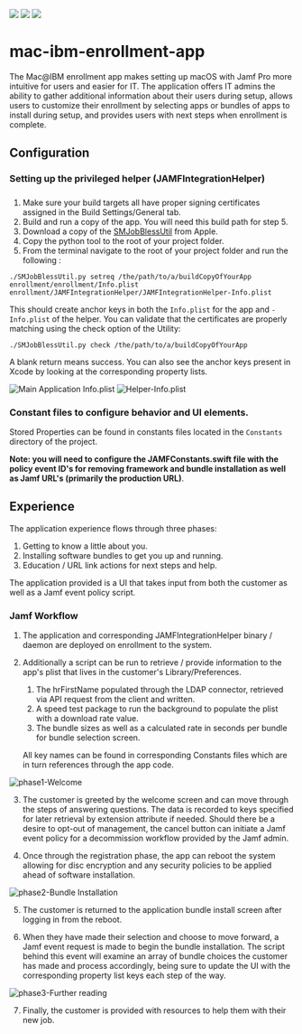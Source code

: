 ![](https://img.shields.io/badge/xcode-10.1_(10B61)-2d74da.svg)
![](https://img.shields.io/badge/swift-4.2.1-2d74da.svg)
![](https://img.shields.io/badge/os-macOS_Mojave-2d74da.svg)

# mac-ibm-enrollment-app
The Mac@IBM enrollment app makes setting up macOS with Jamf Pro more intuitive for users and easier for IT. The application offers IT admins the ability to gather additional information about their users during setup, allows users to customize their enrollment by selecting apps or bundles of apps to install during setup, and provides users with next steps when enrollment is complete.

## Configuration
### Setting up the privileged helper (JAMFIntegrationHelper)
##### 
1.  Make sure your build targets all have proper signing certificates assigned in the Build Settings/General tab.
2.  Build and run a copy of the app. You will need this build path for step 5.
3.  Download a copy of the [SMJobBlessUtil](https://developer.apple.com/library/archive/samplecode/SMJobBless/Listings/SMJobBlessUtil_py.html#//apple_ref/doc/uid/DTS40010071-SMJobBlessUtil_py-DontLinkElementID_8) from Apple.  
4.  Copy the python tool to the root of your project folder.
5.  From the terminal navigate to the root of your project folder and run the following : 

``` 
./SMJobBlessUtil.py setreq /the/path/to/a/buildCopyOfYourApp enrollment/enrollment/Info.plist enrollment/JAMFIntegrationHelper/JAMFIntegrationHelper-Info.plist 
```

This should create anchor keys in both the `Info.plist` for the app and `-Info.plist` of the helper. You can validate that the certificates are properly matching using the check option of the Utility: 

``` 
./SMJobBlessUtil.py check /the/path/to/a/buildCopyOfYourApp
```

A blank return means success. You can also see the anchor keys present in Xcode by looking at the corresponding property lists.

![Main Application Info.plist](https://github.com/ibm/mac-ibm-enrollment-app/blob/master/images/appPlistAnchors.png)
![Helper-Info.plist](https://github.com/ibm/mac-ibm-enrollment-app/blob/master/images/helperPlistAnchor.png)

### Constant files to configure behavior and UI elements.
Stored Properties can be found in constants files located in the `Constants` directory of the project. 

__Note: you will need to configure the JAMFConstants.swift file with the policy event ID's for removing framework and bundle installation as well as Jamf URL's (primarily the production URL)__.


## Experience
The application experience flows through three phases:
1. Getting to know a little about you. 
2. Installing software bundles to get you up and running.
3. Education / URL link actions for next steps and help. 

The application provided is a UI that takes input from both the customer as well as a Jamf event policy script. 

### Jamf Workflow
1.  The application and corresponding JAMFIntegrationHelper binary / daemon are deployed on enrollment to the system. 
2.  Additionally a script can be run to retrieve / provide information to the app's plist that lives in the customer's Library/Preferences.
	1. The hrFirstName populated through the LDAP connector, retrieved via API request from the client and written. 
	2. A speed test package to run the background to populate the plist with a download rate value.
	3. The bundle sizes as well as a calculated rate in seconds per bundle for bundle selection screen.

	All key names can be found in corresponding Constants files which are in turn references through the app code.

![phase1-Welcome](https://github.com/ibm/mac-ibm-enrollment-app/blob/master/images/phase1.png)

3.  The customer is greeted by the welcome screen and can move through the steps of answering questions. The data is recorded to keys specified for later retrieval by extension attribute if needed. 
    Should there be a desire to opt-out of management, the cancel button can initiate a Jamf event policy for a decommission workflow provided by the Jamf admin.

4.  Once through the registration phase, the app can reboot the system allowing for disc encryption and any security policies to be applied ahead of software installation.

![phase2-Bundle Installation](https://github.com/ibm/mac-ibm-enrollment-app/blob/master/images/phase2.png)

5.  The customer is returned to the application bundle install screen after logging in from the reboot.  

6.  When they have made their selection and choose to move forward, a Jamf event request is made to begin the bundle installation. The script behind this event will examine an array of bundle choices
    the customer has made and process accordingly, being sure to update the UI with the corresponding property list keys each step of the way.

![phase3-Further reading](https://github.com/ibm/mac-ibm-enrollment-app/blob/master/images/phase3.png)

7.  Finally, the customer is provided with resources to help them with their new job.
